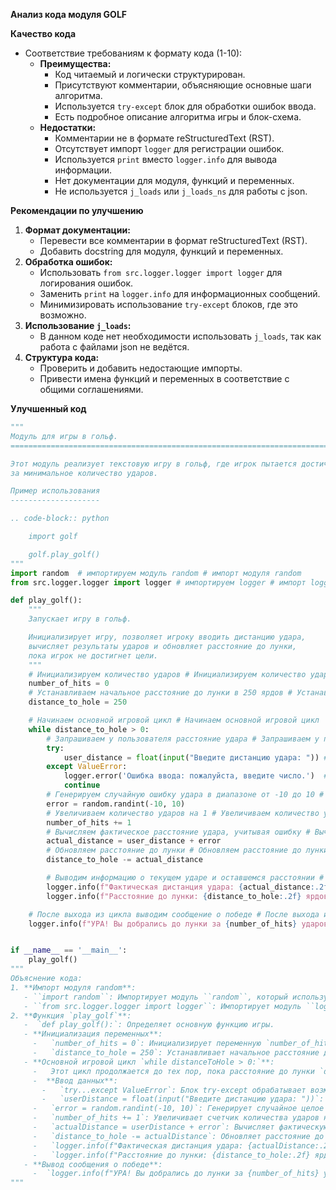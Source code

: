 **Анализ кода модуля GOLF**

**Качество кода**
- Соответствие требованиям к формату кода (1-10):
    -   **Преимущества:**
        -   Код читаемый и логически структурирован.
        -   Присутствуют комментарии, объясняющие основные шаги алгоритма.
        -   Используется `try-except` блок для обработки ошибок ввода.
        -   Есть подробное описание алгоритма игры и блок-схема.
    -   **Недостатки:**
        -   Комментарии не в формате reStructuredText (RST).
        -   Отсутствует импорт `logger` для регистрации ошибок.
        -   Используется `print` вместо `logger.info` для вывода информации.
        -   Нет документации для модуля, функций и переменных.
        -   Не используется `j_loads` или `j_loads_ns` для работы с json.

**Рекомендации по улучшению**
1.  **Формат документации:**
    -   Перевести все комментарии в формат reStructuredText (RST).
    -   Добавить docstring для модуля, функций и переменных.
2.  **Обработка ошибок:**
    -   Использовать `from src.logger.logger import logger` для логирования ошибок.
    -   Заменить `print` на `logger.info` для информационных сообщений.
    -   Минимизировать использование `try-except` блоков, где это возможно.
3.  **Использование `j_loads`:**
    -   В данном коде нет необходимости использовать `j_loads`, так как работа с файлами json не ведётся.
4.  **Структура кода:**
    -   Проверить и добавить недостающие импорты.
    -   Привести имена функций и переменных в соответствие с общими соглашениями.

**Улучшенный код**
```python
"""
Модуль для игры в гольф.
=========================================================================================

Этот модуль реализует текстовую игру в гольф, где игрок пытается достичь лунки
за минимальное количество ударов.

Пример использования
--------------------

.. code-block:: python

    import golf

    golf.play_golf()
"""
import random  # импортируем модуль random # импорт модуля random
from src.logger.logger import logger # импортируем logger # импорт logger

def play_golf():
    """
    Запускает игру в гольф.

    Инициализирует игру, позволяет игроку вводить дистанцию удара,
    вычисляет результаты ударов и обновляет расстояние до лунки,
    пока игрок не достигнет цели.
    """
    # Инициализируем количество ударов # Инициализируем количество ударов
    number_of_hits = 0
    # Устанавливаем начальное расстояние до лунки в 250 ярдов # Устанавливаем начальное расстояние до лунки в 250 ярдов
    distance_to_hole = 250

    # Начинаем основной игровой цикл # Начинаем основной игровой цикл
    while distance_to_hole > 0:
        # Запрашиваем у пользователя расстояние удара # Запрашиваем у пользователя расстояние удара
        try:
            user_distance = float(input("Введите дистанцию удара: ")) # ввод дистанции удара пользователем
        except ValueError:
            logger.error('Ошибка ввода: пожалуйста, введите число.')  # логируем ошибку ввода
            continue
        # Генерируем случайную ошибку удара в диапазоне от -10 до 10 # Генерируем случайную ошибку удара в диапазоне от -10 до 10
        error = random.randint(-10, 10)
        # Увеличиваем количество ударов на 1 # Увеличиваем количество ударов на 1
        number_of_hits += 1
        # Вычисляем фактическое расстояние удара, учитывая ошибку # Вычисляем фактическое расстояние удара, учитывая ошибку
        actual_distance = user_distance + error
        # Обновляем расстояние до лунки # Обновляем расстояние до лунки
        distance_to_hole -= actual_distance

        # Выводим информацию о текущем ударе и оставшемся расстоянии # Выводим информацию о текущем ударе и оставшемся расстоянии
        logger.info(f"Фактическая дистанция удара: {actual_distance:.2f} ярдов") #  логируем фактическую дистанцию удара
        logger.info(f"Расстояние до лунки: {distance_to_hole:.2f} ярдов") # логируем расстояние до лунки

    # После выхода из цикла выводим сообщение о победе # После выхода из цикла выводим сообщение о победе
    logger.info(f"УРА! Вы добрались до лунки за {number_of_hits} ударов.") # логируем сообщение о победе


if __name__ == '__main__':
    play_golf()
"""
Объяснение кода:
1. **Импорт модуля random**:
   - ``import random``: Импортирует модуль ``random``, который используется для генерации случайных чисел.
   - ``from src.logger.logger import logger``: Импортирует модуль ``logger`` для логирования.
2. **Функция `play_golf`**:
   -  `def play_golf():`: Определяет основную функцию игры.
   - **Инициализация переменных**:
     -   `number_of_hits = 0`: Инициализирует переменную `number_of_hits` для подсчета количества ударов.
     -   `distance_to_hole = 250`: Устанавливает начальное расстояние до лунки в 250 ярдов.
   - **Основной игровой цикл `while distanceToHole > 0:`**:
     -   Этот цикл продолжается до тех пор, пока расстояние до лунки `distanceToHole` не станет меньше или равно 0.
     -  **Ввод данных**:
       -   `try...except ValueError`: Блок try-except обрабатывает возможные ошибки ввода. Если пользователь введет не число, то будет выведено сообщение об ошибке.
       -   `userDistance = float(input("Введите дистанцию удара: "))`: Запрашивает у пользователя дистанцию удара и преобразует ее в число с плавающей точкой.
     -   `error = random.randint(-10, 10)`: Генерирует случайное целое число от -10 до 10, которое представляет собой ошибку в ударе.
     -   `number_of_hits += 1`: Увеличивает счетчик количества ударов на 1.
     -   `actualDistance = userDistance + error`: Вычисляет фактическую дистанцию удара, добавляя ошибку к введенной пользователем дистанции.
     -   `distance_to_hole -= actualDistance`: Обновляет расстояние до лунки, вычитая из него фактическую дистанцию удара.
     -   `logger.info(f"Фактическая дистанция удара: {actualDistance:.2f} ярдов")`: Выводит фактическую дистанцию удара с точностью до двух знаков после запятой.
     -   `logger.info(f"Расстояние до лунки: {distance_to_hole:.2f} ярдов")`: Выводит оставшееся расстояние до лунки с точностью до двух знаков после запятой.
   - **Вывод сообщения о победе**:
     -  `logger.info(f"УРА! Вы добрались до лунки за {number_of_hits} ударов.")`: Выводит сообщение о победе с указанием количества ударов, потребовавшихся для достижения лунки.
"""